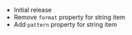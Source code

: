 * Initial release
* Remove `format` property for string item
* Add `pattern` property for string item
